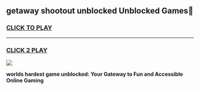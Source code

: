 
## getaway shootout unblocked Unblocked Games👋
<h3>
<a href="https://premium.freeplayer.one?title=getaway_shootout_unblocked&ref=16F">CLICK TO PLAY</a></h3>
<hr>

<h3>
<a href="https://premium.freeplayer.one?title=getaway_shootout_unblocked&ref=16F">CLICK 2 PLAY</a>
  
</h3>

<a href="https://premium.freeplayer.one?title=getaway_shootout_unblocked&ref=16F/"><img src="https://clearcache.store/games.png"></a>


**worlds hardest game unblocked: Your Gateway to Fun and Accessible Online Gaming**
